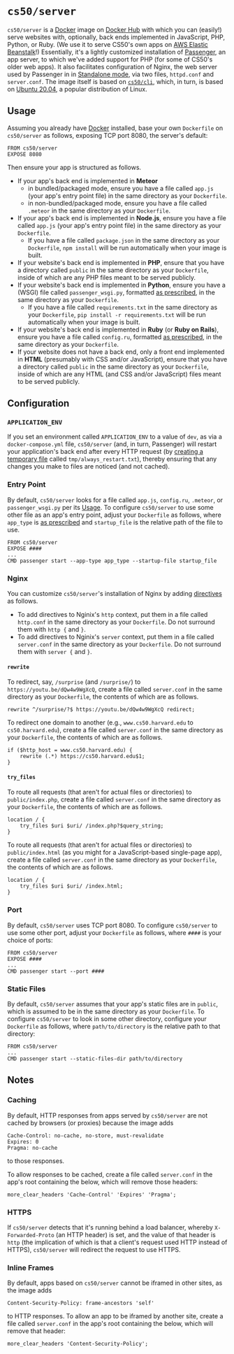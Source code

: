 # `cs50/server`

`cs50/server` is a [Docker](../../docker) image on [Docker Hub](https://hub.docker.com/r/cs50/server) with which you can (easily!) serve websites with, optionally, back ends implemented in JavaScript, PHP, Python, or Ruby. (We use it to serve CS50's own apps on [AWS Elastic Beanstalk](https://aws.amazon.com/elasticbeanstalk/)!) Essentially, it's a lightly customized installation of [Passenger](https://www.phusionpassenger.com/library/), an app server, to which we've added support for PHP (for some of CS50's older web apps). It also facilitates configuration of Nginx, the web server used by Passenger in in [Standalone mode](https://www.phusionpassenger.com/library/config/standalone/intro.html), via two files, `httpd.conf` and `server.conf`. The image itself is based on [`cs50/cli`](cli), which, in turn, is based on [Ubuntu 20.04](https://hub.docker.com/_/ubuntu/), a popular distribution of Linux.

## Usage

Assuming you already have [Docker](../docker) installed, base your own `Dockerfile` on `cs50/server` as follows, exposing TCP port 8080, the server's default:

```
FROM cs50/server
EXPOSE 8080
```

Then ensure your app is structured as follows.

* If your app's back end is implemented in **Meteor**
    * in bundled/packaged mode, ensure you have a file called `app.js` (your app's entry point file) in the same directory as your `Dockerfile`.
    * in non-bundled/packaged mode, ensure you have a file called `.meteor` in the same directory as your `Dockerfile`.
* If your app's back end is implemented in **Node.js**, ensure you have a file called `app.js` (your app's entry point file) in the same directory as your `Dockerfile`.
    * If you have a file called `package.json` in the same directory as your `Dockerfile`, `npm install` will be run automatically when your image is built.
* If your website's back end is implemented in **PHP**, ensure that you have a directory called `public` in the same directory as your `Dockerfile`, inside of which are any PHP files meant to be served publicly.
* If your website's back end is implemented in **Python**, ensure you have a (WSGI) file called `passenger_wsgi.py`, formatted [as prescribed](https://www.phusionpassenger.com/library/walkthroughs/start/python.html#the-passenger-wsgi-file), in the same directory as your `Dockerfile`.
    * If you have a file called `requirements.txt` in the same directory as your `Dockerfile`, `pip install -r requirements.txt` will be run automatically when your image is built.
* If your website's back end is implemented in **Ruby** (or **Ruby on Rails**), ensure you have a file called `config.ru`, formatted [as prescribed](https://www.phusionpassenger.com/library/deploy/config_ru.html), in the same directory as your `Dockerfile`.
* If your website does not have a back end, only a front end implemented in **HTML** (presumably with CSS and/or JavaScript), ensure that you have a directory called `public` in the same directory as your `Dockerfile`, inside of which are any HTML (and CSS and/or JavaScript) files meant to be served publicly.

## Configuration

### `APPLICATION_ENV`

If you set an environment called `APPLICATION_ENV` to a value of `dev`, as via a `docker-compose.yml` file, `cs50/server` (and, in turn, Passenger) will restart your application's back end after every HTTP request (by [creating a temporary file](https://github.com/cs50/server/blob/master/bin/passenger) called `tmp/always_restart.txt`), thereby ensuring that any changes you make to files are noticed (and not cached).

### Entry Point

By default, `cs50/server` looks for a file called `app.js`, `config.ru`, `.meteor`, or `passenger_wsgi.py` per its [Usage](#usage). To configure `cs50/server` to use some other file as an app's entry point, adjust your `Dockerfile` as follows, where `app_type` is [as prescribed](https://www.phusionpassenger.com/library/config/standalone/reference/#--app-type-app_type) and `startup_file` is the relative path of the file to use.

```
FROM cs50/server
EXPOSE ####
...
CMD passenger start --app-type app_type --startup-file startup_file
```

### Nginx

You can customize `cs50/server`'s installation of Nginx by adding [directives](http://nginx.org/en/docs/dirindex.html) as follows.

* To add directives to Nginix's `http` context, put them in a file called `http.conf` in the same directory as your `Dockerfile`.
 Do not surround them with `http {` and `}`.
* To add directives to Nginix's `server` context, put them in a file called `server.conf` in the same directory as your `Dockerfile`. Do not surround them with `server {` and `}`.

#### `rewrite`

To redirect, say, `/surprise` (and `/surprise/`) to `https://youtu.be/dQw4w9WgXcQ`, create a file called `server.conf` in the same directory as your `Dockerfile`, the contents of which are as follows.

```
rewrite ^/surprise/?$ https://youtu.be/dQw4w9WgXcQ redirect;
```

To redirect one domain to another (e.g., `www.cs50.harvard.edu` to `cs50.harvard.edu`), create a file called `server.conf` in the same directory as your `Dockerfile`, the contents of which are as follows.

```
if ($http_host = www.cs50.harvard.edu) {
    rewrite (.*) https://cs50.harvard.edu$1;
}
```

#### `try_files`

To route all requests (that aren't for actual files or directories) to `public/index.php`, create a file called `server.conf` in the same directory as your `Dockerfile`, the contents of which are as follows.

```
location / {
    try_files $uri $uri/ /index.php?$query_string;
}
```

To route all requests (that aren't for actual files or directories) to `public/index.html` (as you might for a JavaScript-based single-page app), create a file called `server.conf` in the same directory as your `Dockerfile`, the contents of which are as follows.

```
location / {
    try_files $uri $uri/ /index.html;
}
```

### Port

By default, `cs50/server` uses TCP port 8080. To configure `cs50/server` to use some other port, adjust your `Dockerfile` as follows, where `####` is your choice of ports:

```
FROM cs50/server
EXPOSE ####
...
CMD passenger start --port ####
```

### Static Files

By default, `cs50/server` assumes that your app's static files are in `public`, which is assumed to be in the same directory as your `Dockerfile`. To configure `cs50/server` to look in some other directory, configure your `Dockerfile` as follows, where `path/to/directory` is the relative path to that directory:

```
FROM cs50/server
...
CMD passenger start --static-files-dir path/to/directory
```

## Notes

### Caching

By default, HTTP responses from apps served by `cs50/server` are not cached by browsers (or proxies) because the image adds

```
Cache-Control: no-cache, no-store, must-revalidate
Expires: 0
Pragma: no-cache
```

to those responses.

To allow responses to be cached, create a file called `server.conf` in the app's root containing the below, which will remove those headers:

```
more_clear_headers 'Cache-Control' 'Expires' 'Pragma';
```

### HTTPS

If `cs50/server` detects that it's running behind a load balancer, whereby `X-Forwarded-Proto` (an HTTP header) is set, and the value of that header is `http` (the implication of which is that a client's request used HTTP instead of HTTPS), `cs50/server` will redirect the request to use HTTPS.

### Inline Frames

By default, apps based on `cs50/server` cannot be iframed in other sites, as the image adds

```
Content-Security-Policy: frame-ancestors 'self'
```

to HTTP responses. To allow an app to be iframed by another site, create a file called `server.conf` in the app's root containing the below, which will remove that header:

```
more_clear_headers 'Content-Security-Policy';
```
